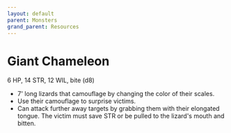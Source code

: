 ```yaml
---
layout: default
parent: Monsters
grand_parent: Resources
---
```


# Giant Chameleon

6 HP, 14 STR, 12 WIL, bite (d8)

- 7' long lizards that camouflage by changing the color of their scales.
- Use their camouflage to surprise victims.
- Can attack further away targets by grabbing them with their elongated tongue. The victim must save STR or be pulled to the lizard's mouth and bitten.
